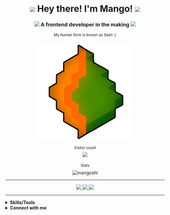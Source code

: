 <div align="center"> 
	<h1>
		<img src="https://meritt-gifs.s3-us-west-1.amazonaws.com/party-parrot/slow-parrot.gif" width="42px">
		Hey there! I'm Mango!
		<img src="https://meritt-gifs.s3-us-west-1.amazonaws.com/party-parrot/slow-parrot.gif" width="42px">
	</h1>
	<h3 align="center">
		<img src="https://meritt-gifs.s3-us-west-1.amazonaws.com/nerd-life/save-floppy.gif" width="32px">
		A frontend developer in the making
		<img src="https://meritt-gifs.s3-us-west-1.amazonaws.com/nerd-life/save-floppy.gif" width="32px">
	</h3>
	<sup>My human form is known as Seán :)</sup>
</div>

<br>

<div align="center">
	<img src="img/hexmango.png">
</div>

<br>

<div align="center">
	<sup>Visitor count</sup>
	<br>
	<img src="https://profile-counter.glitch.me/mangoshi/count.svg">
</div>

<br>

<div align="center">
	<sup>Stats</sup>
	<br>
	<img align="center" src="https://github-readme-streak-stats.herokuapp.com/?user=mangoshi&theme=dark" alt="mangoshi"/>
	<hr>
	<a href="https://github.com/anuraghazra/github-readme-stats">
	<img src="https://github-readme-stats.vercel.app/api?username=mangoshi&show_icons=true&theme=merko&border_radius=1rem">
	 <img src="https://github-readme-stats.vercel.app/api/wakatime?username=Mangoshi&theme=merko&border_radius=1rem">
	 <img width="500" src="https://github-readme-stats.vercel.app/api/top-langs/?username=mangoshi&theme=merko&border_radius=1rem&layout=compact"/>
	</a>
</div>

<hr>

<details>
    <summary>
        <b>Skills/Tools</b>
    </summary>
    <br>
    <h5>Languages / Frameworks</h5>
    <table>
        <tr>
            <td align="center">
              HTML<br>
              <img src="https://cdn1.iconfinder.com/data/icons/logotypes/32/badge-html-5-512.png" alt="html5" width="40" height="40"/>
            </td>
            <td align="center">
              CSS
              <br>
              <img src="https://cdn1.iconfinder.com/data/icons/logotypes/32/badge-css-3-512.png" alt="css3" width="40" height="40"/>
            </td>
            <td align="center">
              JavaScript
              <br>
              <img src="https://raw.githubusercontent.com/devicons/devicon/master/icons/javascript/javascript-original.svg" alt="javascript" width="40" height="40"/>
            </td>
            <td align="center">
              PHP
              <br>
              <img src="https://raw.githubusercontent.com/devicons/devicon/master/icons/php/php-original.svg" alt="php" width="40" height="40"/>
            </td>
            <td align="center">
              MySQL
              <br>
              <img src="https://raw.githubusercontent.com/devicons/devicon/master/icons/mysql/mysql-original-wordmark.svg" alt="mysql" width="40" height="40"/>
            </td>
            <td align="center">
              Java
              <br>
              <img src="https://raw.githubusercontent.com/devicons/devicon/master/icons/java/java-original.svg" alt="java" width="40" height="40"/>
            </td>
            <td align="center">
              Bootstrap
              <br>
              <img src="https://raw.githubusercontent.com/devicons/devicon/master/icons/bootstrap/bootstrap-plain-wordmark.svg" alt="bootstrap" width="40" height="40"/>
            </td>
        </tr>
    </table>
        <h5>Editors / IDEs</h5>
    <table>
        <tr>
            <td align="center">VSCodium<br>
                <img src="https://raw.githubusercontent.com/VSCodium/vscodium/master/src/resources/linux/code.png" width="40" height="40"/>
            </td>
            <td align="center">IntelliJ<br>
                <img src="https://raw.githubusercontent.com/devicons/devicon/master/icons/intellij/intellij-original.svg" width="40" height="40"/>
            </td>
             <td align="center">WebStorm<br>
                <img src="https://raw.githubusercontent.com/devicons/devicon/master/icons/webstorm/webstorm-original.svg" width="40" height="40"/>
            </td>
            <td align="center">PhpStorm<br>
                <img src="https://raw.githubusercontent.com/devicons/devicon/master/icons/phpstorm/phpstorm-original.svg" width="40" height="40"/>
            </td>
        </tr>
    </table>
            <h5>Other tools</h5>
    <table>
        <tr>
            <td align="center">
                Adobe Illustrator
	    <br>
                <img src="https://cdn4.iconfinder.com/data/icons/logos-and-brands/512/11_Illustrator_Adobe_Ai_logo_logos-512.png" alt="illustrator" width="40" height="40"/> </td>
            <td align="center">
              Adobe Photoshop
	    <br>
              <img src="https://cdn4.iconfinder.com/data/icons/logos-and-brands/512/23_Photoshop_Adobe_logo_logos-512.png" alt="photoshop" width="40" height="40"/>
           </td>
           <td align="center">
              Adobe Premiere Pro
	   <br>
              <img src="https://cdn4.iconfinder.com/data/icons/logos-and-brands/512/8_Premier_Pro_Adobe_logo_logos-512.png" alt="premiere" width="40" height="40"/>
           </td>
            <td align="center">
              Adobe Audition
	    <br>
            <img src="https://cdn4.iconfinder.com/data/icons/logos-and-brands/512/18_Audition_Adobe_logo_logos-512.png" alt="audition" width="40" height="40"/> 
          </td>
	  <td align="center">
              Ableton Live
      	  <br>
          <img src="https://lh3.googleusercontent.com/proxy/0YIz_Js0S9kCnXdwJw2B25RWEu1q5ec9hYiZPMPkg9o8lsGjtQV48hpf-n-HJAjefTTRJCfAB2CHxP6hJELWuWulJZXEIS7vJSNTxzA_3KXhO_CILRM7dzPJUQydEkOSHdgpaKPKY8WkhXGiik49o27lNK98c8WsQv05QL9eusb3DbodLtBSNMZumCT31TSnaSor2CYrMV9NSdod3lKjut8SJA" alt="ableton" width="40" height="40"/> 
          </td>
	  </td>
            <td align="center">
              Bitwig Studio
	    <br>
            <img src="https://icons.iconarchive.com/icons/papirus-team/papirus-apps/512/bitwig-studio-icon.png" alt="bitwig" width="40" height="40"/> 
          </td>
        </tr>
    </table>
</details>

<details>
    <summary>
        <b>Connect with me</b>
    </summary>
    <br>
    <table>
        <tr>
            <td align="center">
              LinkedIn<br>
              <a href="https://www.linkedin.com/in/sean-og-durack-monks/" target="blank">
              <img src="https://cdn1.iconfinder.com/data/icons/logotypes/32/square-linkedin-512.png" alt="linkedin" width="40" height="40"/>
              </a>
            </td>
            <td align="center">
              Codepen
              <br>
              <a href="https://codepen.io/mangoshi" target="blank">
              <img src="https://cdn3.iconfinder.com/data/icons/social-rounded-2/72/Codepen-512.png" alt="codepen" width="40" height="40"/>
              </a>
            </td>
            <td align="center">
		DEV
              <br>
              <a href="https://dev.to/mangoshi" target="blank">
              <img src="https://d2fltix0v2e0sb.cloudfront.net/dev-rainbow.svg" alt="dev" width="40" height="40"/>
              </a>
            </td>
            <td align="center">
              StackOverflow
              <br>
              <a href="https://stackoverflow.com/users/mangoshi" target="blank">
              <img src="https://cdn4.iconfinder.com/data/icons/socialcones/508/StackOverflow-512.png" alt="stackoverflow" width="40" height="40"/>
              </a>
            </td>
        </tr>
    </table>
    
